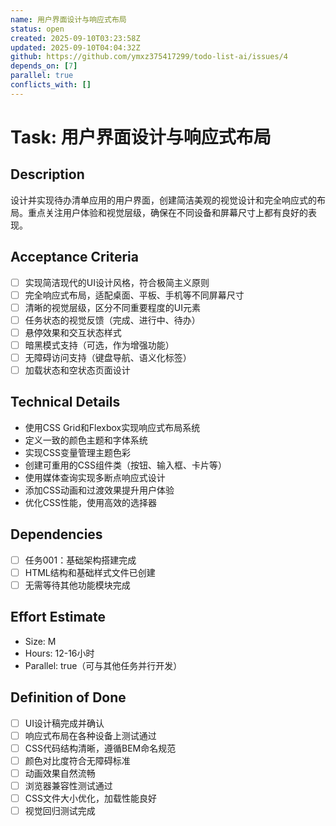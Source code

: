 ```yaml
---
name: 用户界面设计与响应式布局
status: open
created: 2025-09-10T03:23:58Z
updated: 2025-09-10T04:04:32Z
github: https://github.com/ymxz375417299/todo-list-ai/issues/4
depends_on: [7]
parallel: true
conflicts_with: []
---
```


# Task: 用户界面设计与响应式布局

## Description
设计并实现待办清单应用的用户界面，创建简洁美观的视觉设计和完全响应式的布局。重点关注用户体验和视觉层级，确保在不同设备和屏幕尺寸上都有良好的表现。

## Acceptance Criteria
- [ ] 实现简洁现代的UI设计风格，符合极简主义原则
- [ ] 完全响应式布局，适配桌面、平板、手机等不同屏幕尺寸
- [ ] 清晰的视觉层级，区分不同重要程度的UI元素
- [ ] 任务状态的视觉反馈（完成、进行中、待办）
- [ ] 悬停效果和交互状态样式
- [ ] 暗黑模式支持（可选，作为增强功能）
- [ ] 无障碍访问支持（键盘导航、语义化标签）
- [ ] 加载状态和空状态页面设计

## Technical Details
- 使用CSS Grid和Flexbox实现响应式布局系统
- 定义一致的颜色主题和字体系统
- 实现CSS变量管理主题色彩
- 创建可重用的CSS组件类（按钮、输入框、卡片等）
- 使用媒体查询实现多断点响应式设计
- 添加CSS动画和过渡效果提升用户体验
- 优化CSS性能，使用高效的选择器

## Dependencies
- [ ] 任务001：基础架构搭建完成
- [ ] HTML结构和基础样式文件已创建
- [ ] 无需等待其他功能模块完成

## Effort Estimate
- Size: M
- Hours: 12-16小时
- Parallel: true（可与其他任务并行开发）

## Definition of Done
- [ ] UI设计稿完成并确认
- [ ] 响应式布局在各种设备上测试通过
- [ ] CSS代码结构清晰，遵循BEM命名规范
- [ ] 颜色对比度符合无障碍标准
- [ ] 动画效果自然流畅
- [ ] 浏览器兼容性测试通过
- [ ] CSS文件大小优化，加载性能良好
- [ ] 视觉回归测试完成
